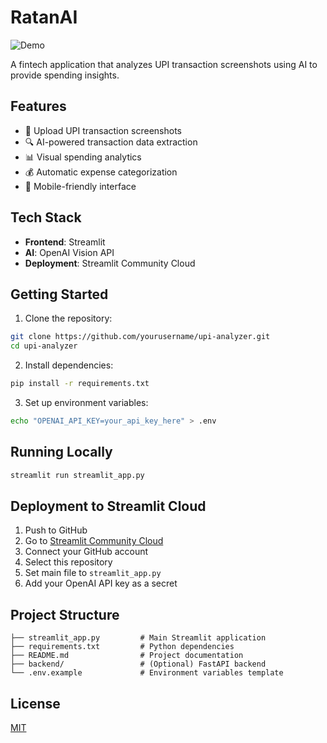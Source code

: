 # RatanAI

![Demo](https://via.placeholder.com/800x400?text=UPI+Transaction+Analyzer+Demo)

A fintech application that analyzes UPI transaction screenshots using AI to provide spending insights.

## Features

- 📸 Upload UPI transaction screenshots
- 🔍 AI-powered transaction data extraction
- 📊 Visual spending analytics
- 💰 Automatic expense categorization
- 📱 Mobile-friendly interface

## Tech Stack

- **Frontend**: Streamlit
- **AI**: OpenAI Vision API
- **Deployment**: Streamlit Community Cloud

## Getting Started

1. Clone the repository:
```bash
git clone https://github.com/yourusername/upi-analyzer.git
cd upi-analyzer
```

2. Install dependencies:
```bash
pip install -r requirements.txt
```

3. Set up environment variables:
```bash
echo "OPENAI_API_KEY=your_api_key_here" > .env
```

## Running Locally

```bash
streamlit run streamlit_app.py
```

## Deployment to Streamlit Cloud

1. Push to GitHub
2. Go to [Streamlit Community Cloud](https://streamlit.io/cloud)
3. Connect your GitHub account
4. Select this repository
5. Set main file to `streamlit_app.py`
6. Add your OpenAI API key as a secret

## Project Structure

```
├── streamlit_app.py         # Main Streamlit application
├── requirements.txt         # Python dependencies
├── README.md                # Project documentation
├── backend/                 # (Optional) FastAPI backend
└── .env.example             # Environment variables template
```

## License

[MIT](https://choosealicense.com/licenses/mit/)
